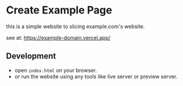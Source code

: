 # Create Example Page

this is a simple website to slicing example.com's website.

see at: <https://example-domain.vercel.app/>

## Development

- open `index.html` on your browser.
- or run the website using any tools like live server or preview server.

